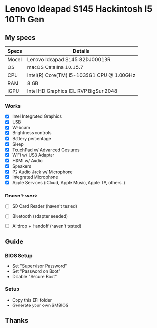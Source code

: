# Lenovo Ideapad S145 Hackintosh I5 10Th Gen


## My specs

| Specs | Details |
|------------|-------------------------------|
| Model | Lenovo Ideapad S145 82DJ0001BR |
| OS | macOS Catalina 10.15.7 |
| CPU | Intel(R) Core(TM) i5-1035G1 CPU @ 1.00GHz |
| RAM | 8 GB |
| iGPU | Intel HD Graphics ICL RVP BigSur 2048 |

### Works

- [x] Intel Integrated Graphics
- [x] USB
- [x] Webcam
- [x] Brightness controls
- [x] Battery percentage
- [x] Sleep
- [x] TouchPad w/ Advanced Gestures
- [x] WiFi w/ USB Adapter
- [x] HDMI w/ Audio
- [x] Speakers
- [x] P2 Audio Jack w/ Microphone
- [x] Integrated Microphone
- [x] Apple Services (iCloud, Apple Music, Apple TV, others..)

### Doesn't work

- [ ] SD Card Reader (haven't tested)
- [ ] Bluetooth (adapter needed)
- [ ] Airdrop + Handoff (haven't tested)


## Guide

### BIOS Setup

- Set "Supervisor Password"
- Set "Password on Boot"
- Disable "Secure Boot"

### Setup

- Copy this EFI folder
- Generate your own SMBIOS

## Thanks
